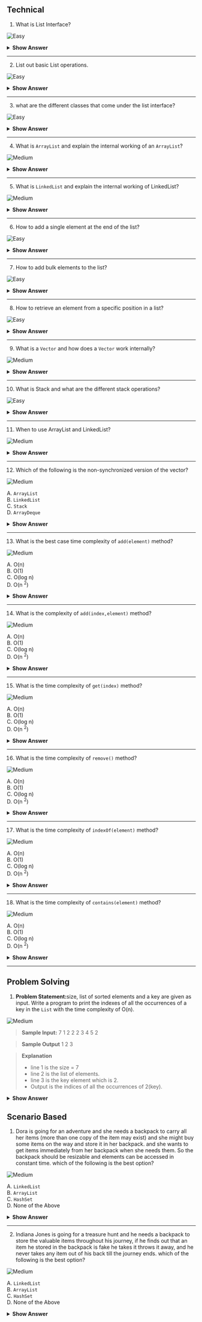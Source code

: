 ## Technical


1. What is List Interface?

![Easy](https://github.com/revaturelabs/interviewquestions/blob/dev/ComplexityTags/simple%20(2).svg)

<details>

<summary><b>Show Answer</b></summary>

> - A list is an ordered collection of elements. 
> - Duplicate elements are allowed in the list. 
``` java 
List <E> l ;
```

> the above code represents List declaration, where E is an element ( type parameter).

</details>

---

2. List out basic List operations.
 
 ![Easy](https://github.com/revaturelabs/interviewquestions/blob/dev/ComplexityTags/simple%20(2).svg)

<details>

<summary><b>Show Answer</b></summary>
 <blockquote>

Along with the operations inherited from the collection interface, the list has the following operations
1. Positional Access: accessing an element by its index.
   
- Insertion: `add` and `addAll` methods are used to insert elements into the collection.
- Update: to update an existing element `set` is used.
- deletion: `remove` is used to delete elements.


2. Search: used to search the specific element and get the index of the element
`indexOf` and `lastIndexOf` are Search methods.

3. Iteration: used to iterate over a list as it is a sequential data structure.
`listIterator` is an Iteration method.

4. Range-view: is used to get the subList of the list of a specific range.
`subList` method is a range-view method.


 </blockquote>
</details>

 ---
3. what are the different classes that come under the list interface?
 
 ![Easy](https://github.com/revaturelabs/interviewquestions/blob/dev/ComplexityTags/simple%20(2).svg)

<details>

<summary><b>Show Answer</b></summary>
 
 <blockquote>

![List](https://user-images.githubusercontent.com/103101208/184803641-121edcef-9b78-413a-9f3e-a90f15373eea.jpg)



-  The following are the classes that implement List Interface.
1. `ArrayList`
2. `LinkedList`
3. `Vector`
4. `Stack`

  </blockquote>
</details>

---

4. What is `ArrayList` and explain the internal working of an `ArrayList`?
 
 ![Medium](https://github.com/revaturelabs/interviewquestions/blob/dev/ComplexityTags/Medium%20(2).svg)

<details>

<summary><b>Show Answer</b></summary>
 <blockquote>

- `ArrayList` is a dynamic array and it implements the list interface.

- internal working of `ArrayList`:

- 1. Initially, an array of capacity 10 is created
- 2. when elements beyond the capacity i.e. 10 are added to the `ArrayList` a new array of size 

  $ n + n/2 + 1$

- where n is the capacity of the array

- 3. All the elements in the old array are copied to the new array and the old array is dumped.

 </blockquote>

</details>

---

5. What is `LinkedList` and explain the internal working of LinkedList?
 
 ![Medium](https://github.com/revaturelabs/interviewquestions/blob/dev/ComplexityTags/Medium%20(2).svg)

<details>

<summary><b>Show Answer</b></summary>

> - LinkedList is used to store the elements in a sequential manner.
> - Linked list implements both list and deque interface.
> - Internally Linked list is a double-linked list with nodes that store the address of the previous element and the next element.

</details>

---


6. How to add a single element at the end of the list?
 
 ![Easy](https://github.com/revaturelabs/interviewquestions/blob/dev/ComplexityTags/simple%20(2).svg)

<details>

<summary><b>Show Answer</b></summary>

> 1. <code>add(element)</code> method is used to add single element at the end of the list.

``` java

List <Integer> al = new ArrayList<>();
al.add(1);

```

> - In the above code an array list "al" is created and it stores Integer elements and element 1 is added to the ArrayList.


</details>

---

7. How to add bulk elements to the list?
 
 ![Easy](https://github.com/revaturelabs/interviewquestions/blob/dev/ComplexityTags/simple%20(2).svg)

<details>

<summary><b>Show Answer</b></summary>

> 1. addAll method is used to add bulk elements to the list.

``` java

List <Integer> al1 = new ArrayList<>();

al1.add(1);
al1.add(2);

List <Integer> al2 = new ArrayList<>();

al2.addAll(al1);
al2.addAll(0,al2);

```

>- In the above code an array list "al1" and "al2" are created and some elements are added to al1, all the elements in al1 are added to al2 using `addAll()`.
>-  <code>addAll(collection)</code> adds elements at the end of the list and <code>addAll(int index, collection)</code> adds elements from a specific position.


</details>

---

8. How to retrieve an element from a specific position in a list?
 
 ![Easy](https://github.com/revaturelabs/interviewquestions/blob/dev/ComplexityTags/simple%20(2).svg)

<details>

<summary><b>Show Answer</b></summary>

> 1. <code>get(int index)</code> method is used to get a  single element from the list.

</details>

---

9. What is a `Vector` and how does a `Vector` work internally?
 
 ![Medium](https://github.com/revaturelabs/interviewquestions/blob/dev/ComplexityTags/Medium%20(2).svg)

<details>

<summary><b>Show Answer</b></summary>

> - `Vector` is internally a dynamic array with an initial capacity and capacity increment.
> - `Vector` is similar to ArrayList, the main difference is that the vector is synchronized.
> - `Vector` is a legacy class so it has some methods which are not part of the collection framework.

</details>

---


10. What is Stack and what are the different stack operations?
 
 ![Easy](https://github.com/revaturelabs/interviewquestions/blob/dev/ComplexityTags/simple%20(2).svg)

<details>
<summary><b>Show Answer</b></summary>

> -  `Stack` follows the Last in First out principle
>-  `Stack` extends Vector and it has five additional operations, which are:

> 1. `push(element)`: adds elements to the top of the stack and returns the element.
> 2. `pop()`: deletes the top element of the stack and returns that element, throws EmptyStackException if the stack is empty.
> 3. `peek()`: returns the topmost element of the stack, and throws EmptyStackException if the stack is empty. 
> 4. `empty()`: returns a boolean value. returns true if the stack is empty and false if the stack is not empty.
> 5. `Search(element)`: this method returns the distance of the element from the top of the stack, the distance for the top element is 1. is the element is not present it returns -1.

</details>

---


11. When to use ArrayList and LinkedList?
 
 ![Medium](https://github.com/revaturelabs/interviewquestions/blob/dev/ComplexityTags/Medium%20(2).svg)

<details>

<summary><b>Show Answer</b></summary>

> - `ArrayList` and linked list are two general purpose list classes.
> -  mostly `ArrayList` is preferred over a `LinkedList` because in `ArrayList` elements can be accessed at a constant time. In a linked list as elements are stored in the form of nodes, it gives linear positional access

> <i><b>Note:</b> 
> - constant access: The time complexity is directly proportional to a constant value and is in no way related to the size of the data structure.
> - linear access: the time complexity is proportional to the size of the data structure.

</i> 

| `ArrayList`                                                                            | `LinkedList`                                                                                                                                                                 |
| ------------------------------------------------------------------------------------ | -------------------------------------------------------------------------------------------------------------------------------------------------------------------------- |
| Used when deletion and insertion operations are minimal.                             | Used when insertion operations and deletion operations are more frequent                                                                                                   |
| `ArrayList` has a tuning point to set the initial capacity                             | Linked list has no tuning point but has seven operations, clone, `addFirst`, `addLast`, `reomveFirst`, `removeLast`, `getFirst` and `getLast`. It also implements the queue interface. |
| `ArrayList` is fast and constant time complexity is achieved in most of the operations | `LinkedList` is comparatively slow and linear time complexity is achieved in most of the cases                                                                               |


</details>

---

12. Which of the following is the non-synchronized version of the vector?
 
 ![Medium](https://github.com/revaturelabs/interviewquestions/blob/dev/ComplexityTags/Medium%20(2).svg)

A. `ArrayList`<br>
B. `LinkedList`<br>
C. `Stack`<br>
D. `ArrayDeque`

<details>

<summary><b>Show Answer</b></summary>

> A

<details>

<summary><b>Explanation</b></summary>

> `ArrayList` like vector is a dynamic array and is non-synchronized
> `ArrayList` is prefered over `Vector` as it's fast because it is not synchronized.

</details>
</details>

---

13. What is the best case time complexity of <code>add(element)</code> method?
 
 ![Medium](https://github.com/revaturelabs/interviewquestions/blob/dev/ComplexityTags/Medium%20(2).svg)

A. O(n)<br>
B. O(1)<br>
C. O(log n)<br>
D. O(n <sup>2</sup>)

<details>
<summary><b>Show Answer</b></summary>

> B

<details>
<summary><b>Explanation</b></summary>

> as elements are added to the end of the `ArrayList` the time complexity is O(1)
> but in the worst case, i.e. when the capacity of `ArrayList` is exceeded, a new array is created and all the elements are copied to the new Array and the new element is added, here the time complexity is O(n).

</details>
</details>

---

14. What is the complexity of <code>add(index,element)</code> method?
 
 ![Medium](https://github.com/revaturelabs/interviewquestions/blob/dev/ComplexityTags/Medium%20(2).svg)

A. O(n)<br>
B. O(1)<br>
C. O(log n)<br>
D. O(n <sup>2</sup>)

<details>
<summary><b>Show Answer</b></summary>

> A

<details>
<summary><b>Explanation</b></summary>

> Since the element can be added at any specific index, most of the elements in the list are shifted to insert the new element. on average the time complexity is O(n).

</details>
</details>

---

15. What is the time complexity of <code>get(index)</code> method?
 
 ![Medium](https://github.com/revaturelabs/interviewquestions/blob/dev/ComplexityTags/Medium%20(2).svg)

A. O(n)<br>
B. O(1)<br>
C. O(log n)<br>
D. O(n <sup>2</sup>)

<details>
<summary><b>Show Answer</b></summary>

> B

<details>
<summary><b>Explanation</b></summary>

> In an `ArrayList` the elements can be accessed directly by their position, So the time complexity is O(1).

</details>
</details>

---

16. What is the time complexity of <code>remove()</code> method?
 
 ![Medium](https://github.com/revaturelabs/interviewquestions/blob/dev/ComplexityTags/Medium%20(2).svg)

A. O(n)<br>
B. O(1)<br>
C. O(log n)<br>
D. O(n <sup>2</sup>)

<details>
<summary><b>Show Answer</b></summary>

> A

<details>
<summary><b>Explanation</b></summary>

> to remove an element the entire array is traversed and after finding the element the element is deleted. So the time complexity is O(n).

</details>
</details>

---

17. What is the time complexity of <code>indexOf(element)</code> method?
 
 ![Medium](https://github.com/revaturelabs/interviewquestions/blob/dev/ComplexityTags/Medium%20(2).svg)

A. O(n)<br>
B. O(1)<br>
C. O(log n)<br>
D. O(n <sup>2</sup>)

<details>
<summary><b>Show Answer</b></summary>

> A

<details>
<summary><b>Explanation</b></summary>

> In the worst-case scenario the element is the last element and the entire `ArrayList` should be traversed to get the position of the element, So the time complexity is O(n).

</details>
</details>

---

18. What is the time complexity of <code>contains(element)</code> method?
 
 ![Medium](https://github.com/revaturelabs/interviewquestions/blob/dev/ComplexityTags/Medium%20(2).svg)

A. O(n)<br>
B. O(1)<br>
C. O(log n)<br>
D. O(n <sup>2</sup>)

<details>
<summary><b>Show Answer</b></summary>

> A

<details>
<summary><b>Explanation</b></summary>

> <code>contains(element)</code> implementation is similar to <code>indexOf(element)</code>. so the time complexity is O(n).

</details>
</details>

---
## Problem Solving

1. <b>Problem Statement:</b>size, list of sorted elements and a key are given as input. Write a program to print the indexes of all the occurrences of a key in the `List` with the time complexity of O(n). 
 
 ![Medium](https://github.com/revaturelabs/interviewquestions/blob/dev/ComplexityTags/Medium%20(2).svg)

> <b>Sample Input:</b>
> 7
> 1 2 2 2 3 4 5
> 2

> <b>Sample Output</b>
> 1 2 3

> <b>Explanation</b>
> - line 1 is the size = 7
> - line 2 is the list of elements.
> - line 3 is the key element which is 2.
> - Output is the indices of all the occurrences of 2(key).

<details>

<summary><b>Show Answer</b></summary>

``` java

import java.util.*;
public class Main {
  public static void main(String[] args) {
    
    Main c = new Main();
    Scanner sc = new Scanner(System.in);
    ArrayList<Integer> al = new ArrayList<>();
    int size = sc.nextInt();
    for( int i=0;i<size;i++)
    {
      al.add(sc.nextInt());
    }
    
    int key = sc.nextInt();
    
    c.printOccurance(al, key);
    
  }
  
  void printOccurance(ArrayList<Integer> al, int key)
  {
    int start = al.indexOf(key);
    int last = al.lastIndexOf(key);
    for( int i = start;i<=last;i++) {
      
      System.out.print(i + " ");
    }
      
      
  }
    
}


```

</details>

## Scenario Based

1. Dora is going for an adventure and she needs a backpack to carry all her items (more than one copy of the item may exist) and she might buy some items on the way and store it in her backpack. and she wants to get items immediately from her backpack when she needs them. So the backpack should be resizable and elements can be accessed in constant time. which of the following is the best option?
 
 ![Medium](https://github.com/revaturelabs/interviewquestions/blob/dev/ComplexityTags/Medium%20(2).svg)

A. `LinkedList` <br>
B. `ArrayList` <br>
C. `HashSet`<br>
D. None of the Above

<details>

<summary><b>Show Answer</b></summary>

> B

<details>

<summary><b>Explanation</b></summary>

> `ArrayList` is a dynamic array, so Dora can store any number of items in the backpack, `ArrayList` allows duplicate elements, and elements can be accessed with a time complexity of O(1) using the index, So Dora can get her items from her backpack immediately. 


</details>
</details>

---

2. Indiana Jones is going for a treasure hunt and he needs a backpack to store the valuable items throughout his journey, if he finds out that an item he stored in the backpack is fake he takes it throws it away, and he never takes any item out of his back till the journey ends. which of the following is the best option?
 
 ![Medium](https://github.com/revaturelabs/interviewquestions/blob/dev/ComplexityTags/Medium%20(2).svg)

A. `LinkedList` <br>
B. `ArrayList` <br>
C. `HashSet`<br>
D. None of the Above

<details>

<summary><b>Show Answer</b></summary>

> A

<details>

<summary><b>Explanation</b></summary>

> `LinkedList` varies in size dynamically and insertion and deletion operations in the `linkedList` have constant time. So Indiana Jones can store and remove elements from his backpack easily using a `LinkedList`.


</details>
</details>









